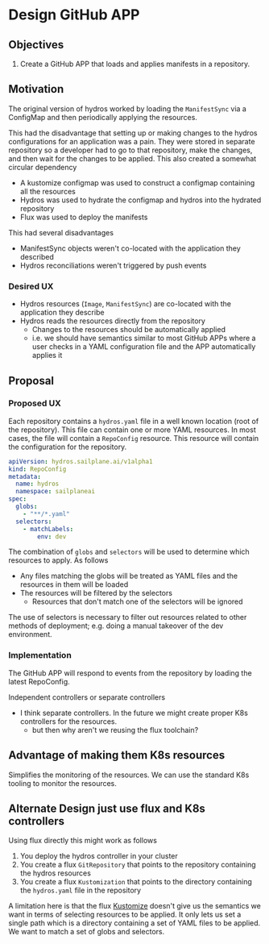 # Design GitHub APP

## Objectives

1. Create a GitHub APP that loads and applies manifests in a repository.

## Motivation

The original version of hydros worked by loading the `ManifestSync` via a ConfigMap and then periodically
applying the resources.

This had the disadvantage that setting up or making changes to the hydros configurations for an application was
a pain. They were stored in separate repository so a developer had to go to that repository, make the changes, and
then wait for the changes to be applied. This also created a somewhat circular dependency

* A kustomize configmap was used to construct a configmap containing all the resources
* Hydros was used to hydrate the configmap and hydros into the hydrated repository
* Flux was used to deploy the manifests

This had several disadvantages
* ManifestSync objects weren't co-located with the application they described 
* Hydros reconciliations weren't triggered by push events

### Desired UX

* Hydros resources (`Image`, `ManifestSync`) are co-located with the application they describe
* Hydros reads the resources directly from the repository
  * Changes to the resources should be automatically applied
  * i.e. we should have semantics similar to most GitHub APPs where a user checks in a YAML configuration file
    and the APP automatically applies it

## Proposal

### Proposed UX

Each repository contains a `hydros.yaml` file in a well known location (root of the repository). This file
can contain one or more YAML resources. In most cases, the file will contain a `RepoConfig` resource. This
resource will contain the configuration for the repository.

```yaml
apiVersion: hydros.sailplane.ai/v1alpha1
kind: RepoConfig
metadata:
  name: hydros
  namespace: sailplaneai
spec:
  globs:
    - "**/*.yaml"
  selectors:
    - matchLabels:
        env: dev
```

The combination of `globs` and `selectors` will be used to determine which resources to apply. As follows

* Any files matching the globs will be treated as YAML files and the resources in them will be loaded
* The resources will be filtered by the selectors
  * Resources that don't match one of the selectors will be ignored 

The use of selectors is necessary to filter out resources related to other methods of deployment; e.g. doing
a manual takeover of the dev environment.

### Implementation

The GitHub APP will respond to events from the repository by loading the latest RepoConfig.

Independent controllers or separate controllers
* I think separate controllers. In the future we might create proper K8s controllers for the resources.   
  * but then why aren't we reusing the flux toolchain? 

## Advantage of making them K8s resources

Simplifies the monitoring of the resources. We can use the standard K8s tooling to monitor the resources.

## Alternate Design just use flux and K8s controllers

Using flux directly this might work as follows

1. You deploy the hydros controller in your cluster
1. You create a flux `GitRepository` that points to the repository containing the hydros resources
1. You create a flux `Kustomization` that points to the directory containing the `hydros.yaml` file in the repository

A limitation here is that the flux [Kustomize](https://fluxcd.io/flux/components/kustomize/api/v1/) doesn't give us
the semantics we want in terms of selecting resources to be applied. It only lets us set a single path which is a
directory containing a set of YAML files to be applied. We want to match a set of globs and selectors. 

